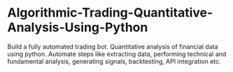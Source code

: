 # Algorithmic-Trading-Quantitative-Analysis-Using-Python
Build a fully automated trading bot. Quantitative analysis of financial data using python. Automate steps like extracting data, performing technical and fundamental analysis, generating signals, backtesting, API integration etc. 
